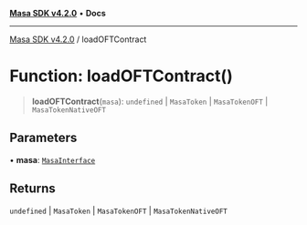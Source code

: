 [**Masa SDK v4.2.0**](../README.md) • **Docs**

***

[Masa SDK v4.2.0](../globals.md) / loadOFTContract

# Function: loadOFTContract()

> **loadOFTContract**(`masa`): `undefined` \| `MasaToken` \| `MasaTokenOFT` \| `MasaTokenNativeOFT`

## Parameters

• **masa**: [`MasaInterface`](../interfaces/MasaInterface.md)

## Returns

`undefined` \| `MasaToken` \| `MasaTokenOFT` \| `MasaTokenNativeOFT`
